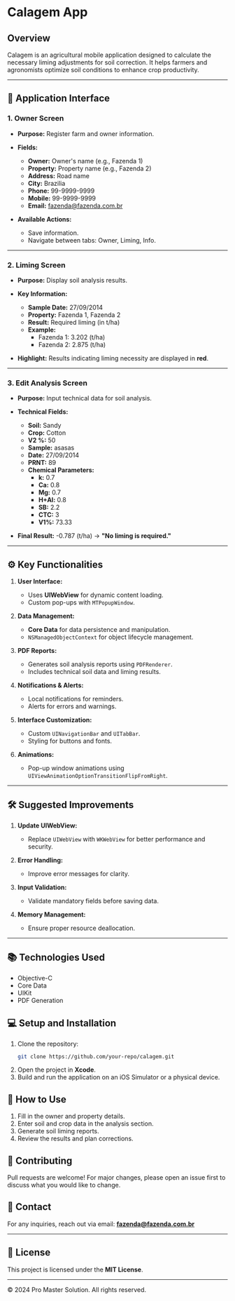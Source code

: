 
# Calagem App

## Overview

Calagem is an agricultural mobile application designed to calculate the necessary liming adjustments for soil correction. It helps farmers and agronomists optimize soil conditions to enhance crop productivity.

---

## 📱 **Application Interface**

### 1. **Owner Screen**
- **Purpose:** Register farm and owner information.
- **Fields:**
   - **Owner:** Owner's name (e.g., Fazenda 1)
   - **Property:** Property name (e.g., Fazenda 2)
   - **Address:** Road name
   - **City:** Brazilia
   - **Phone:** 99-9999-9999
   - **Mobile:** 99-9999-9999
   - **Email:** fazenda@fazenda.com.br

- **Available Actions:**
   - Save information.
   - Navigate between tabs: Owner, Liming, Info.

---

### 2. **Liming Screen**
- **Purpose:** Display soil analysis results.
- **Key Information:**
   - **Sample Date:** 27/09/2014
   - **Property:** Fazenda 1, Fazenda 2
   - **Result:** Required liming (in t/ha)
   - **Example:**  
     - Fazenda 1: 3.202 (t/ha)
     - Fazenda 2: 2.875 (t/ha)

- **Highlight:** Results indicating liming necessity are displayed in **red**.

---

### 3. **Edit Analysis Screen**
- **Purpose:** Input technical data for soil analysis.
- **Technical Fields:**
   - **Soil:** Sandy
   - **Crop:** Cotton
   - **V2 %:** 50
   - **Sample:** asasas
   - **Date:** 27/09/2014
   - **PRNT:** 89
   - **Chemical Parameters:**  
     - **k:** 0.7  
     - **Ca:** 0.8  
     - **Mg:** 0.7  
     - **H+Al:** 0.8  
     - **SB:** 2.2  
     - **CTC:** 3  
     - **V1%:** 73.33

- **Final Result:** -0.787 (t/ha) → **"No liming is required."**

---

## ⚙️ **Key Functionalities**
1. **User Interface:**  
   - Uses **UIWebView** for dynamic content loading.  
   - Custom pop-ups with `MTPopupWindow`.  

2. **Data Management:**  
   - **Core Data** for data persistence and manipulation.  
   - `NSManagedObjectContext` for object lifecycle management.  

3. **PDF Reports:**  
   - Generates soil analysis reports using `PDFRenderer`.  
   - Includes technical soil data and liming results.  

4. **Notifications & Alerts:**  
   - Local notifications for reminders.  
   - Alerts for errors and warnings.  

5. **Interface Customization:**  
   - Custom `UINavigationBar` and `UITabBar`.  
   - Styling for buttons and fonts.  

6. **Animations:**  
   - Pop-up window animations using `UIViewAnimationOptionTransitionFlipFromRight`.  

---

## 🛠️ **Suggested Improvements**
1. **Update UIWebView:**  
   - Replace `UIWebView` with `WKWebView` for better performance and security.

2. **Error Handling:**  
   - Improve error messages for clarity.

3. **Input Validation:**  
   - Validate mandatory fields before saving data.

4. **Memory Management:**  
   - Ensure proper resource deallocation.

---

## 📚 **Technologies Used**
- Objective-C
- Core Data
- UIKit
- PDF Generation

## 💻 **Setup and Installation**
1. Clone the repository:  
   ```bash
   git clone https://github.com/your-repo/calagem.git
   ```
2. Open the project in **Xcode**.
3. Build and run the application on an iOS Simulator or a physical device.

## 🚀 **How to Use**
1. Fill in the owner and property details.
2. Enter soil and crop data in the analysis section.
3. Generate soil liming reports.
4. Review the results and plan corrections.

## 🤝 **Contributing**
Pull requests are welcome! For major changes, please open an issue first to discuss what you would like to change.

## 📧 **Contact**
For any inquiries, reach out via email: **fazenda@fazenda.com.br**

---

## 📝 **License**
This project is licensed under the **MIT License**.

---

© 2024 Pro Master Solution. All rights reserved.
